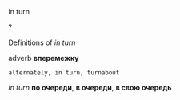 in turn

?


Definitions of _in turn_

adverb
**вперемежку**

    alternately, in turn, turnabout

_in turn_
**по очереди**, **в очереди**, **в свою очередь**